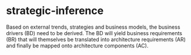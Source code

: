 # strategic-inference
Based on external trends, strategies and business models, the business drivers (BD) need to be derived. The BD will yield business requirements (BR) that will themselves be translated into architecture requirements (AR) and finally be mapped onto architecture components (AC).
